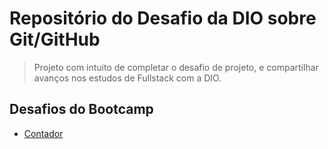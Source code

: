 # Repositório do Desafio da DIO sobre Git/GitHub
> Projeto com intuito de completar o desafio de projeto, e compartilhar avanços nos estudos de Fullstack com a DIO.

## Desafios do Bootcamp

- [Contador](/JavaScript/Contador-JS)
